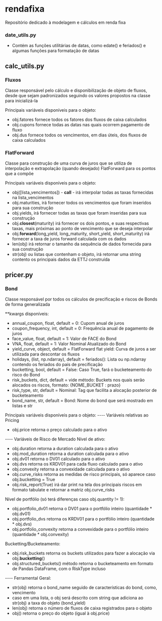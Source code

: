 # rendafixa
Repositório dedicado à modelagem e cálculos em renda fixa

### date_utils.py
- Contém as funções utilitárias de datas, como edate() e feriados() e algumas funções para formatação de datas

## calc_utils.py
### Fluxos
Classe responsável pelo cálculo e disponibilização de objeto de fluxos, desde que sejam padronizados seguindo os valores propostos na classe para inicializá-la

Principais variáveis disponíveis para o objeto:
- obj.fatores fornece todos os fatores dos fluxos de caixa calculados
- obj.cupons fornece todas as datas nas quais ocorrem pagamento de fluxo
- obj.dus fornece todos os vencimentos, em dias úteis, dos fluxos de caixa calculados

### FlatForward
Classe para construção de uma curva de juros que se utiliza de interpolação e extrapolação (quando desejado) FlatForward para os pontos que a compõe

Principais variáveis disponíveis para o objeto:
- obj([lista_vencimentos]) - __call__ - irá interpolar todas as taxas fornecidas na lista_vencimentos
- obj.maturities, irá fornecer todos os vencimentos que foram inseridos para sua construção
- obj.yields, irá fornecer todas as taxas que foram inseridas para sua construção
- obj.__closest__(maturity) irá fornecer os dois pontos, e suas respectivas taxas, mais próximas ao ponto de vencimento que se deseja interpolar
- obj.__forward__(long_yield, long_maturity, short_yield, short_maturity) irá fornecer a taxa de juros forward calculada com os dados
- len(obj) irá retornar o tamanho da sequência de dados fornecida para sua construção
- str(obj) ou listas que contenham o objeto, irá retornar uma string contento os principais dados da ETTJ construída

## pricer.py
### Bond
Classe responsável por todos os cálculos de precificação e riscos de Bonds de forma generalizada

**kwargs disponíveis:
  - annual_coupon, float, default = 0:
      Cupom anual de juros
  - coupon_frequency, int, default = 0:
      Frequência anual de pagamento de juros
  - face_value, float, default = 1:
      Valor de FACE do Bond
  - VNA, float, default = 1:
      Valor Nominal Atualizado do Bond
  - yield_curve, object, default = FlatForward flat yield:
      Curva de juros a ser utilizada para descontar os fluxos
  - holidays, (list, np.ndarray), default = feriados():
      Lista ou np.ndarray contendo os feriados do país de precificação
  - bucketting, bool, default = False:
      Caso True, fará o bucketeamento do risco do Bond
  - risk_buckets, dict, default = vide método:
      Buckets nos quais serão alocados os riscos, formato:
          {NOME_BUCKET : prazo}
  - risk_type, str, default = Nominal:
      Tag que facilita a alocação posterior de bucketeamento
  - bond_name, str, default = Bond:
      Nome do bond que será mostrado em listas e str

Principais variáveis disponíveis para o objeto:
---- Variáveis relativas ao Pricing
- obj.price retorna o preço calculado para o ativo

---- Variáveis de Risco de Mercado
Nível de ativo:

- obj.duration retorna a duration calculada para o ativo
- obj.mod_duration retorna a duration calculada para o ativo
- obj.dv01 retorna o DV01 calculado para o ativo
- obj.dvs retorna os KRDV01 para cada fluxo calculado para o ativo
- obj.convexity retorna a convexidade calculada para o ativo
- obj.curve_risks retorna as medidas de risco principais, só aparece caso obj.bucketting = True
- obj.risk_report(True) irá dar print na tela dos principais riscos em formato tabulate e retornar a matriz obj.curve_risks

Nível de portfólio (só terá diferenças caso obj.quantity != 1):

- obj.portfolio_dv01 retorna o DV01 para o portfólio inteiro (quantidade * obj.dv01)
- obj.portfolio_dvs retorna os KRDV01 para o portfólio inteiro (quantidade * obj.dvs)
- obj.portfolio_convexity retorna a convexidade para o portfólio inteiro (quantidade * obj.convexity)

Bucketting/Bucketeamento:
- obj.risk_buckets retorna os buckets utilizados para fazer a alocação via obj.__bucketting__()
- obj.structured_buckets() método retorna o bucketeamento em formato de Pandas DataFrame, com o RiskType incluso

---- Ferramental Geral:
- str(obj) retorna o bond_name seguido de características do bond, como, vencimento
- caso em uma lista, o obj será descrito com string que adiciona ao str(obj) a taxa do objeto (bond_yield)
- len(obj) retorna o número de fluxos de caixa registrados para o objeto
- obj() retorna o preço do objeto (igual à obj.price)
